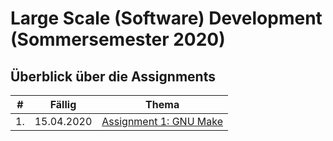 # Large Scale (Software) Development (Sommersemester 2020)

## Überblick über die Assignments
| # | Fällig | Thema |
|---|--------|-------|
| 1. | 15.04.2020 | [Assignment 1: GNU Make](01_gnumake/readme.md) |
